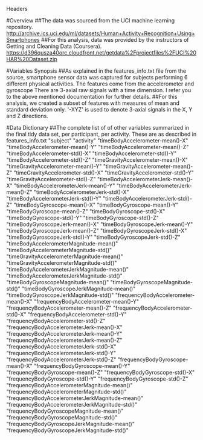  Headers

#Overview 
##The data was sourced from the UCI machine learning repository.
http://archive.ics.uci.edu/ml/datasets/Human+Activity+Recognition+Using+Smartphones
##For this analysis, data was provided by the instructors of Getting and Cleaning Data (Coursera).
https://d396qusza40orc.cloudfront.net/getdata%2Fprojectfiles%2FUCI%20HAR%20Dataset.zip 

#Variables Synopsis
##As explained in the features_info.txt file from the source, smartphone sensor data was captured for subjects performing 6 different physical activities. The features come from the accelerometer and gyroscope There are 3-axial raw signals with a time dimension. I refer you to the above mentioned documentation for further details. 
##For this analysis, we created a subset of features with measures of mean and standard deviation only. '-XYZ' is used to denote 3-axial signals in the X, Y and Z directions.

#Data Dictionary
##The complete list of of other variables summarized in the final tidy data set, per participant, per activity. These are as described in features_info.txt
"subject"
"activity"
"timeBodyAccelerometer-mean()-X"
"timeBodyAccelerometer-mean()-Y"
"timeBodyAccelerometer-mean()-Z"
"timeBodyAccelerometer-std()-X"
"timeBodyAccelerometer-std()-Y"
"timeBodyAccelerometer-std()-Z"
"timeGravityAccelerometer-mean()-X"
"timeGravityAccelerometer-mean()-Y"
"timeGravityAccelerometer-mean()-Z"
"timeGravityAccelerometer-std()-X"
"timeGravityAccelerometer-std()-Y"
"timeGravityAccelerometer-std()-Z"
"timeBodyAccelerometerJerk-mean()-X"
"timeBodyAccelerometerJerk-mean()-Y"
"timeBodyAccelerometerJerk-mean()-Z"
"timeBodyAccelerometerJerk-std()-X"
"timeBodyAccelerometerJerk-std()-Y"
"timeBodyAccelerometerJerk-std()-Z"
"timeBodyGyroscope-mean()-X"
"timeBodyGyroscope-mean()-Y"
"timeBodyGyroscope-mean()-Z"
"timeBodyGyroscope-std()-X"
"timeBodyGyroscope-std()-Y"
"timeBodyGyroscope-std()-Z"
"timeBodyGyroscopeJerk-mean()-X"
"timeBodyGyroscopeJerk-mean()-Y"
"timeBodyGyroscopeJerk-mean()-Z"
"timeBodyGyroscopeJerk-std()-X"
"timeBodyGyroscopeJerk-std()-Y"
"timeBodyGyroscopeJerk-std()-Z"
"timeBodyAccelerometerMagnitude-mean()"
"timeBodyAccelerometerMagnitude-std()"
"timeGravityAccelerometerMagnitude-mean()"
"timeGravityAccelerometerMagnitude-std()"
"timeBodyAccelerometerJerkMagnitude-mean()"
"timeBodyAccelerometerJerkMagnitude-std()"
"timeBodyGyroscopeMagnitude-mean()"
"timeBodyGyroscopeMagnitude-std()"
"timeBodyGyroscopeJerkMagnitude-mean()"
"timeBodyGyroscopeJerkMagnitude-std()"
"frequencyBodyAccelerometer-mean()-X"
"frequencyBodyAccelerometer-mean()-Y"
"frequencyBodyAccelerometer-mean()-Z"
"frequencyBodyAccelerometer-std()-X"
"frequencyBodyAccelerometer-std()-Y"
"frequencyBodyAccelerometer-std()-Z"
"frequencyBodyAccelerometerJerk-mean()-X"
"frequencyBodyAccelerometerJerk-mean()-Y"
"frequencyBodyAccelerometerJerk-mean()-Z"
"frequencyBodyAccelerometerJerk-std()-X"
"frequencyBodyAccelerometerJerk-std()-Y"
"frequencyBodyAccelerometerJerk-std()-Z"
"frequencyBodyGyroscope-mean()-X"
"frequencyBodyGyroscope-mean()-Y"
"frequencyBodyGyroscope-mean()-Z"
"frequencyBodyGyroscope-std()-X"
"frequencyBodyGyroscope-std()-Y"
"frequencyBodyGyroscope-std()-Z"
"frequencyBodyAccelerometerMagnitude-mean()"
"frequencyBodyAccelerometerMagnitude-std()"
"frequencyBodyAccelerometerJerkMagnitude-mean()"
"frequencyBodyAccelerometerJerkMagnitude-std()"
"frequencyBodyGyroscopeMagnitude-mean()"
"frequencyBodyGyroscopeMagnitude-std()"
"frequencyBodyGyroscopeJerkMagnitude-mean()"
"frequencyBodyGyroscopeJerkMagnitude-std()"


 
